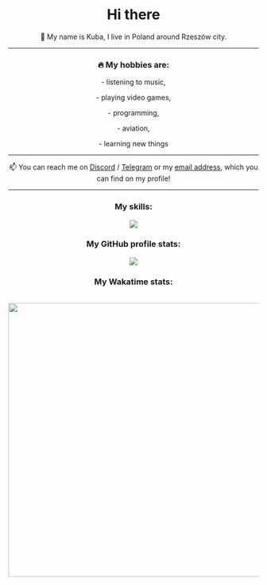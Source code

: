 <h1 align="center">Hi there</h1> 
<p align="center">👋 My name is Kuba, I live in Poland around Rzeszów city. </p>
<hr>
<h3 align="center">🔥 My hobbies are: </h3>

<div align="center">
		<p>- listening to music,</p> 
		<p>- playing video games,</p> 
		<p>- programming,</p> 
		<p>- aviation,</p>
		<p>- learning new things</p> 
</div>
<hr>
<p align="center">📫 You can reach me on <a target="_blank" href="https://discord.com/users/483339397144772608">Discord</a> / <a target="_blank" href="https://t.me/rederek64">Telegram</a> or my <a target="_blank" href="mailto:rederek64@gmail.com">email address</a>, which you can find on my profile!</p>
<hr>

<h3 align="center">My skills:</h3>
<!--lang icons-->
<p align="center">
  <a href="https://skillicons.dev">
    <img src="https://skillicons.dev/icons?i=nodejs,js,ts,html,css,discordjs&theme=dark&perline=9" />
  </a>
</p>

<h3 align="center">My GitHub profile stats:</h3>
<!--profile rating-->
<div align="center">
	<img src="https://github-readme-stats.vercel.app/api?username=rederek64&show_icons=true&theme=cobalt">
</div>

<h3 align="center">My Wakatime stats:</h3>
<!--activity wakatime-->
<div align="center">
	<br>
	<img width="550px" align="center" src="https://wakatime.com/share/@7ddd9c07-3d30-4314-8234-841dff26e5ee/5c90db74-438f-4597-9f50-1e4c8ff4b2d3.svg">
	<br>
</div>
